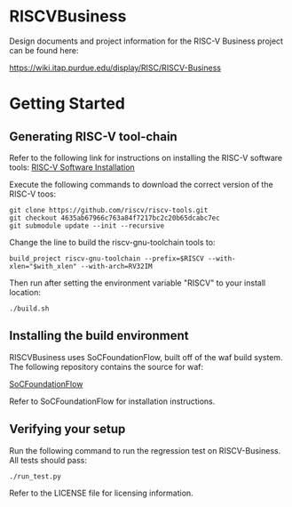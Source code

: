 # RISCVBusiness
Design documents and project information for the RISC-V Business project can be found here:

https://wiki.itap.purdue.edu/display/RISC/RISCV-Business

# Getting Started

## Generating RISC-V tool-chain

Refer to the following link for instructions on installing the RISC-V software tools:
[RISC-V Software Installation](https://riscv.org/software-tools/)

Execute the following commands to download the correct version of the RISC-V toos:

~~~
git clone https://github.com/riscv/riscv-tools.git
git checkout 4635ab67966c763a84f7217bc2c20b65dcabc7ec
git submodule update --init --recursive
~~~

Change the line to build the riscv-gnu-toolchain tools to:

~~~
build_project riscv-gnu-toolchain --prefix=$RISCV --with-xlen="$with_xlen" --with-arch=RV32IM
~~~

Then run after setting the environment variable "RISCV" to your install location:

~~~
./build.sh
~~~

## Installing the build environment

RISCVBusiness uses SoCFoundationFlow, built off of the waf build system.  The following repository contains the source for waf:

[SoCFoundationFlow](https://github.com/mattaw/SoCFoundationFlow)

Refer to SoCFoundationFlow for installation instructions.

## Verifying your setup

Run the following command to run the regression test on RISCV-Business.  All tests should pass:

~~~
./run_test.py
~~~

Refer to the LICENSE file for licensing information.
